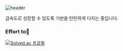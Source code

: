 ![header](https://capsule-render.vercel.app/api?type=slice&color=n&text=Sim%20jae%20sung&desc=simsorry&descAlign=84&descAlignY=50&fontAlign=75&fontAlignY=30&height=150&fontSize=50&animation=fadeIn&fontColor=f7f5f5)

급속도로 성장할 수 있도록 기반을 탄탄하게 다지는 중입니다.

<h3><b>Effort to💪</b></h3>

<p align="center">
  
  [![Solved.ac 프로필](http://mazassumnida.wtf/api/v2/generate_badge?boj=tlawotjd123)](https://solved.ac/tlawotjd123)
  
</p>
